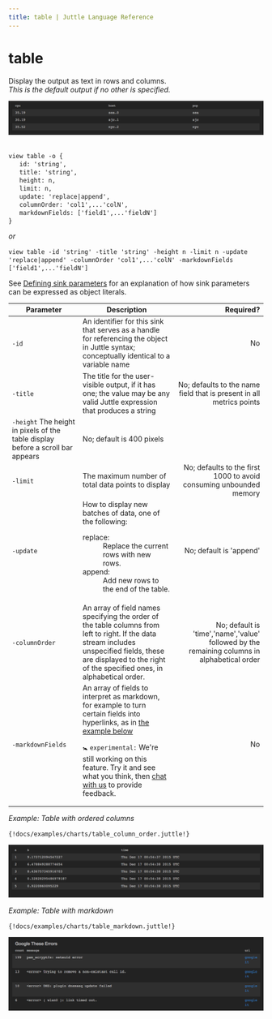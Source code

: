 ```yaml
---
title: table | Juttle Language Reference
---
```


table
=====

Display the output as text in rows and columns.  
*This is the default output if no other is specified.*

![](../images/screenshots/view_table.png)

``` 

view table -o {
   id: 'string',
   title: 'string',
   height: n,
   limit: n,
   update: 'replace|append',
   columnOrder: 'col1',...'colN',
   markdownFields: ['field1',...'fieldN']
}

```

*or*
```
view table -id 'string' -title 'string' -height n -limit n -update 'replace|append' -columnOrder 'col1',...'colN' -markdownFields ['field1',...'fieldN']
```

See [Defining sink parameters](../index.md#defining-view-parameters)
for an explanation of how sink parameters can be expressed as object literals.

Parameter  |  Description  |  Required?
---------- | ------------- | ---------:
`-id`  |  An identifier for this sink that serves as a handle for referencing the object in Juttle syntax; conceptually identical to a variable name  |  No
`-title`  |  The title for the user-visible output, if it has one; the value may be any valid Juttle expression that produces a string  |  No; defaults to the name field that is present in all metrics points
`-height`   The height in pixels of the table display before a scroll bar appears  |  No; default is 400 pixels
`-limit`  |  The maximum number of total data points to display  |  No; defaults to the first 1000 to avoid consuming unbounded memory
`-update`  | How to display new batches of data, one of the following:<dl><dt>replace:</dt><dd>Replace the current rows with new rows. </dd><dt>append:</dt><dd>Add new rows to the end of the table.</dd></dl>    |  No; default is 'append'
`-columnOrder`  |  An array of field names specifying the order of the table columns from left to right. If the data stream includes unspecified fields, these are displayed to the right of the specified ones, in alphabetical order.  |  No; default is 'time','name','value' followed by the remaining columns in alphabetical order
`-markdownFields`  |  An array of fields to interpret as markdown, for example to turn certain fields into hyperlinks, as in [the example below](#table-markdown) <p>:baby_symbol: `experimental:` We're still working on this feature. Try it and see what you think, then [chat with us](http://www.jut.io) to provide feedback.</p> |  No

_Example: Table with ordered columns_

```
{!docs/examples/charts/table_column_order.juttle!}
```

![](../images/screenshots/view_table_1.png)

_Example: Table with markdown_ <a name="table-markdown"></a>

```
{!docs/examples/charts/table_markdown.juttle!}
```

![](../images/screenshots/view_table_2.png)

